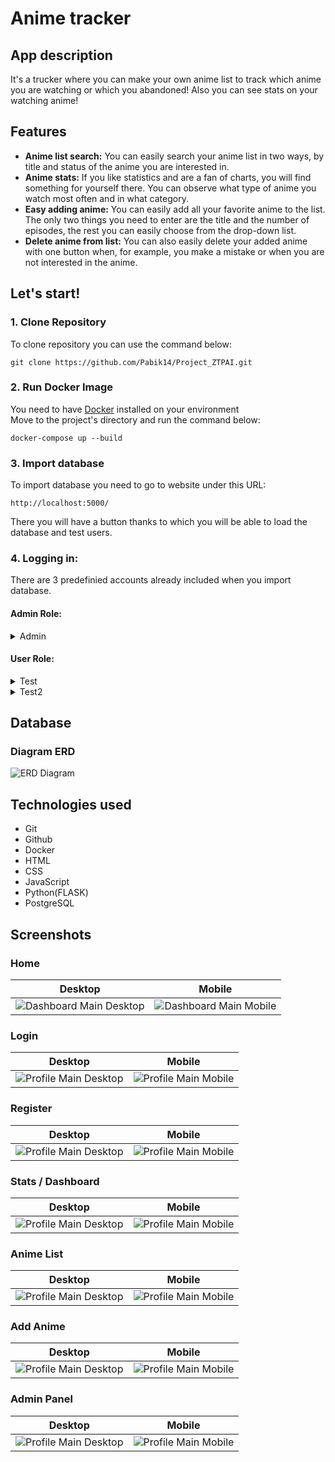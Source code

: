 # Anime tracker



## App description
It's a trucker where you can make your own anime list to track which anime you are watching or which you abandoned! Also you can see stats on your watching anime!
## Features

- **Anime list search:** You can easily search your anime list in two ways, by title and status of the anime you are interested in.
- **Anime stats:** If you like statistics and are a fan of charts, you will find something for yourself there. You can observe what type of anime you watch most often and in what category.
- **Easy adding anime:** You can easily add all your favorite anime to the list. The only two things you need to enter are the title and the number of episodes, the rest you can easily choose from the drop-down list.
- **Delete anime from list:** You can also easily delete your added anime with one button when, for example, you make a mistake or when you are not interested in the anime.
## Let's start!

### 1. Clone Repository
To clone repository you can use the command below:
```shell
git clone https://github.com/Pabik14/Project_ZTPAI.git
```

### 2. Run Docker Image
You need to have [Docker](https://www.docker.com/) installed on your environment  
Move to the project's directory and run the command below:

```shell
docker-compose up --build
```
### 3. Import database

To import database you need to go to website under this URL:
```shell
http://localhost:5000/
```
There you will have a button thanks to which you will be able to load the database and test users.

### 4. Logging in:

There are 3 predefinied accounts already included when you import database.

#### Admin Role:
<details>
  <summary>Admin</summary>

```shell
Login: admin@admin.pl
Password: 123
```

</details>

#### User Role:
<details>
  <summary>Test</summary>

```shell
Login: test@test.pl
Password: 123
```

</details>

<details>
  <summary>Test2</summary>

```shell
Login: test2@test.pl
Password: 123
```

</details>

## Database

### Diagram ERD 
![ERD Diagram](https://i.imgur.com/CvE8QCR.png)



## Technologies used
- Git
- Github
- Docker
- HTML
- CSS
- JavaScript
- Python(FLASK)
- PostgreSQL


## Screenshots

### Home
| Desktop       | Mobile     |
|:-------------:|:------------:|
|![Dashboard Main Desktop](https://i.imgur.com/MK7sqA0.png) | ![Dashboard Main Mobile](https://i.imgur.com/PXFUHMz.png)

### Login
| Desktop       | Mobile     |
|:-------------:|:------------:|
|![Profile Main Desktop](https://i.imgur.com/v1Hyfx2.png) | ![Profile Main Mobile](https://i.imgur.com/tfmYyuR.png)

### Register
| Desktop       | Mobile     |
|:-------------:|:------------:|
|![Profile Main Desktop](https://i.imgur.com/gj0cMG9.png) | ![Profile Main Mobile](https://i.imgur.com/1nyCNCl.png)

### Stats / Dashboard
| Desktop       | Mobile     |
|:-------------:|:------------:|
|![Profile Main Desktop](https://i.imgur.com/t3lQEOs.png) | ![Profile Main Mobile](https://i.imgur.com/R7pxUh5.png)

### Anime List
| Desktop       | Mobile     |
|:-------------:|:------------:|
|![Profile Main Desktop](https://i.imgur.com/QQu83er.png) | ![Profile Main Mobile](https://i.imgur.com/PdApLiK.png)

### Add Anime
| Desktop       | Mobile     |
|:-------------:|:------------:|
|![Profile Main Desktop](https://i.imgur.com/Hjn8it8.png) | ![Profile Main Mobile](https://i.imgur.com/nxVLlqe.png)

### Admin Panel
| Desktop       | Mobile     |
|:-------------:|:------------:|
|![Profile Main Desktop](https://i.imgur.com/MQUt3PT.png) | ![Profile Main Mobile](https://i.imgur.com/B7vGs8Q.png)